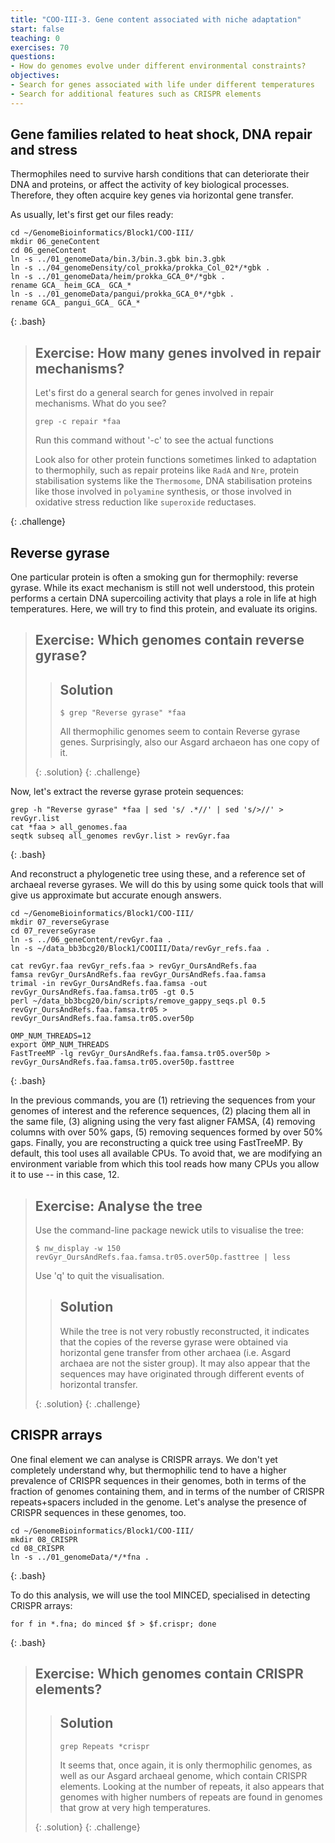 ```yaml
---
title: "COO-III-3. Gene content associated with niche adaptation"
start: false
teaching: 0
exercises: 70
questions:
- How do genomes evolve under different environmental constraints?
objectives:
- Search for genes associated with life under different temperatures
- Search for additional features such as CRISPR elements
---
```




## Gene families related to heat shock, DNA repair and stress

Thermophiles need to survive harsh conditions that can deteriorate their DNA and proteins, or affect the activity of key biological
processes. Therefore, they often acquire key genes via horizontal gene transfer.

As usually, let's first get our files ready:

~~~
cd ~/GenomeBioinformatics/Block1/COO-III/
mkdir 06_geneContent
cd 06_geneContent
ln -s ../01_genomeData/bin.3/bin.3.gbk bin.3.gbk
ln -s ../04_genomeDensity/col_prokka/prokka_Col_02*/*gbk .
ln -s ../01_genomeData/heim/prokka_GCA_0*/*gbk .
rename GCA_ heim_GCA_ GCA_*
ln -s ../01_genomeData/pangui/prokka_GCA_0*/*gbk .
rename GCA_ pangui_GCA_ GCA_*
~~~
{: .bash}


> ## Exercise: How many genes involved in repair mechanisms?
>
> Let's first do a general search for genes involved in repair mechanisms. What do you see?
>
> `grep -c repair *faa`
>
> Run this command without '-c' to see the actual functions
>
> Look also for other protein functions sometimes linked to adaptation to thermophily, such as repair proteins like `RadA` and `Nre`,
> protein stabilisation systems like the `Thermosome`, DNA stabilisation proteins like those involved in `polyamine` synthesis, or those
> involved in oxidative stress reduction like `superoxide` reductases.
>
{: .challenge}


## Reverse gyrase

One particular protein is often a smoking gun for thermophily: reverse gyrase. While its exact mechanism is still not well understood, 
this protein performs a certain DNA supercoiling activity that plays a role in life at high temperatures. Here, we will try to find this protein, and evaluate its origins.

> ## Exercise: Which genomes contain reverse gyrase?
>
>> ## Solution
>>
>> `$ grep "Reverse gyrase" *faa`
>>
>> All thermophilic genomes seem to contain Reverse gyrase genes. Surprisingly, also our Asgard archaeon has one copy of it.
>> 
> {: .solution}
{: .challenge}

Now, let's extract the reverse gyrase protein sequences:
~~~
grep -h "Reverse gyrase" *faa | sed 's/ .*//' | sed 's/>//' > revGyr.list
cat *faa > all_genomes.faa
seqtk subseq all_genomes revGyr.list > revGyr.faa
~~~
{: .bash}

And reconstruct a phylogenetic tree using these, and a reference set of archaeal reverse gyrases. We will do this by using some quick tools that will give us approximate but accurate enough answers.

~~~
cd ~/GenomeBioinformatics/Block1/COO-III/
mkdir 07_reverseGyrase
cd 07_reverseGyrase
ln -s ../06_geneContent/revGyr.faa .
ln -s ~/data_bb3bcg20/Block1/COOIII/Data/revGyr_refs.faa .

cat revGyr.faa revGyr_refs.faa > revGyr_OursAndRefs.faa
famsa revGyr_OursAndRefs.faa revGyr_OursAndRefs.faa.famsa
trimal -in revGyr_OursAndRefs.faa.famsa -out revGyr_OursAndRefs.faa.famsa.tr05 -gt 0.5
perl ~/data_bb3bcg20/bin/scripts/remove_gappy_seqs.pl 0.5 revGyr_OursAndRefs.faa.famsa.tr05 > revGyr_OursAndRefs.faa.famsa.tr05.over50p

OMP_NUM_THREADS=12
export OMP_NUM_THREADS
FastTreeMP -lg revGyr_OursAndRefs.faa.famsa.tr05.over50p > revGyr_OursAndRefs.faa.famsa.tr05.over50p.fasttree
~~~
{: .bash}

In the previous commands, you are (1) retrieving the sequences from your genomes of interest and the reference sequences, (2) 
placing them all in the same file, (3) aligning using the very fast aligner FAMSA, (4) removing columns with over 50% gaps, (5)
removing sequences formed by over 50% gaps. Finally, you are reconstructing a quick tree using FastTreeMP. By default, this tool
uses all available CPUs. To avoid that, we are modifying an environment variable from which this tool reads how many CPUs you
allow it to use -- in this case, 12.

> ## Exercise: Analyse the tree
>
>  Use the command-line package newick utils to visualise the tree:
>
>  `$ nw_display -w 150 revGyr_OursAndRefs.faa.famsa.tr05.over50p.fasttree | less`
>
>  Use 'q' to quit the visualisation.
>
>  
> 
>> ## Solution
>>
>> While the tree is not very robustly reconstructed, it indicates that the copies of the reverse gyrase were obtained via
>> horizontal gene transfer from other archaea (i.e. Asgard archaea are not the sister group). It may also appear that the
>> sequences may have originated through different events of horizontal transfer. 
>> 
> {: .solution}
{: .challenge}


## CRISPR arrays

One final element we can analyse is CRISPR arrays. We don't yet completely understand why, but thermophilic tend to have a higher
prevalence of CRISPR sequences in their genomes, both in terms of the fraction of genomes containing them, and in terms of the 
number of CRISPR repeats+spacers included in the genome. Let's analyse the presence of CRISPR sequences in these genomes, too.

~~~
cd ~/GenomeBioinformatics/Block1/COO-III/
mkdir 08_CRISPR
cd 08_CRISPR
ln -s ../01_genomeData/*/*fna .
~~~
{: .bash}

To do this analysis, we will use the tool MINCED, specialised in detecting CRISPR arrays:

~~~
for f in *.fna; do minced $f > $f.crispr; done
~~~
{: .bash}

> ## Exercise: Which genomes contain CRISPR elements?
>
> 
>> ## Solution
>>
>> `grep Repeats *crispr`
>>
>> It seems that, once again, it is only thermophilic genomes, as well as our Asgard archaeal genome, which contain CRISPR elements.
>> Looking at the number of repeats, it also appears that genomes with higher numbers of repeats are found in genomes that grow at
>> very high temperatures.   
>> 
> {: .solution}
{: .challenge}
